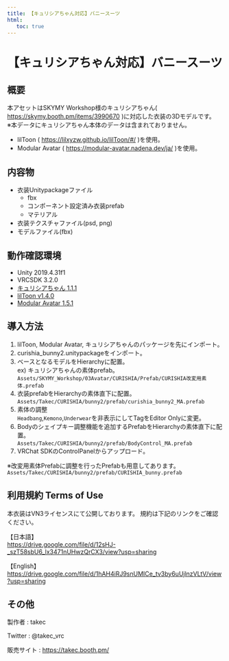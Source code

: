 ```yaml
---
title: 【キュリシアちゃん対応】バニースーツ
html:
   toc: true
---
```


# 【キュリシアちゃん対応】バニースーツ

## 概要
本アセットはSKYMY Workshop様のキュリシアちゃん( https://skymy.booth.pm/items/3990670 )に対応した衣装の3Dモデルです。  
※本データにキュリシアちゃん本体のデータは含まれておりません。

* lilToon ( https://lilxyzw.github.io/lilToon/#/ )を使用。
* Modular Avatar ( https://modular-avatar.nadena.dev/ja/ )を使用。

## 内容物
* 衣装Unitypackageファイル
  * fbx
  * コンポーネント設定済み衣装prefab
  * マテリアル
* 衣装テクスチャファイル(psd, png)
* モデルファイル(fbx)

## 動作確認環境
* Unity 2019.4.31f1
* VRCSDK 3.2.0
* [キュリシアちゃん 1.1.1](https://skymy.booth.pm/items/3990670)
* [lilToon v1.4.0](https://lilxyzw.github.io/lilToon/#/)
* [Modular Avatar 1.5.1](https://modular-avatar.nadena.dev/ja/)

## 導入方法
1. lilToon, Modular Avatar, キュリシアちゃんのパッケージを先にインポート。
2. curishia_bunny2.unitypackageをインポート。
3. ベースとなるモデルをHierarchyに配置。  
   ex) キュリシアちゃんの素体prefab。  
   `Assets/SKYMY_Workshop/03Avatar/CURISHIA/Prefab/CURISHIA改変用素体.prefab`
4. 衣装prefabをHierarchyの素体直下に配置。  
   `Assets/Takec/CURISHIA/bunny2/prefab/curishia_bunny2_MA.prefab`
5. 素体の調整  
   `Headbang`,`Kemono`,`Underwear`を非表示にしてTagをEditor Onlyに変更。
6. Bodyのシェイプキー調整機能を追加するPrefabをHierarchyの素体直下に配置。  
   `Assets/Takec/CURISHIA/bunny2/prefab/BodyControl_MA.prefab`
7.  VRChat SDKのControlPanelからアップロード。

※改変用素体Prefabに調整を行ったPrefabも用意してあります。  
`Assets/Takec/CURISHIA/bunny2/prefab/CURISHIA_bunny.prefab`

## 利用規約 Terms of Use
本衣装はVN3ライセンスにて公開しております。
規約は下記のリンクをご確認ください。

【日本語】  
https://drive.google.com/file/d/12sHJ-_szT58sbU6_lx3471nUHwzQrCX3/view?usp=sharing

【English】  
https://drive.google.com/file/d/1hAH4iRJ9snUMICe_tv3by6uUjlnzVLtV/view?usp=sharing

## その他
製作者
: takec

Twitter
: @takec_vrc

販売サイト
: https://takec.booth.pm/